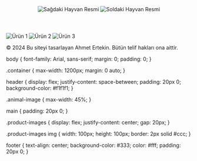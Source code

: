 <!DOCTYPE html>
<html lang="en">
<head>
    <meta charset="UTF-8">
    <meta name="viewport" content="width=device-width, initial-scale=1.0">
    <title>E-Ticaret Sitesi</title>
    <link rel="stylesheet" href="styles.css">
</head>
<body>
    <header>
        <div class="container">
            <img class="animal-image" src="sag_hayvan_resim.jpg" alt="Sağdaki Hayvan Resmi">
            <img class="animal-image" src="sol_hayvan_resim.jpg" alt="Soldaki Hayvan Resmi">
        </div>
    </header>
    <main>
        <div class="container">
            <div class="product-images">
                <img src="kucuk_insan_resim1.jpg" alt="Ürün 1">
                <img src="kucuk_insan_resim2.jpg" alt="Ürün 2">
                <img src="kucuk_insan_resim3.jpg" alt="Ürün 3">
                <!-- Diğer küçük insan resimleri buraya eklenecek -->
            </div>
        </div>
    </main>
    <footer>
        <p>&copy; 2024 Bu siteyi tasarlayan Ahmet Ertekin. Bütün telif hakları ona aittir.</p>
    </footer>
</body>
</html>
body {
    font-family: Arial, sans-serif;
    margin: 0;
    padding: 0;
}

.container {
    max-width: 1200px;
    margin: 0 auto;
}

header {
    display: flex;
    justify-content: space-between;
    padding: 20px 0;
    background-color: #f1f1f1;
}

.animal-image {
    max-width: 45%;
}

main {
    padding: 20px 0;
}

.product-images {
    display: flex;
    justify-content: center;
    gap: 20px;
}

.product-images img {
    width: 100px;
    height: 100px;
    border: 2px solid #ccc;
}

footer {
    text-align: center;
    background-color: #333;
    color: #fff;
    padding: 20px 0;
}
